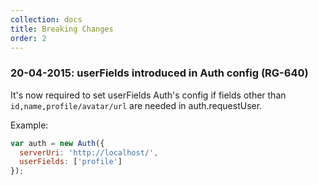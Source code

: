 ```yaml
---
collection: docs
title: Breaking Changes
order: 2
---
```


### 20-04-2015: userFields introduced in Auth config (RG-640) 

It's now required to set userFields Auth's config if fields other than `id,name,profile/avatar/url` are needed in auth.requestUser.

Example:
```js
var auth = new Auth({
  serverUri: 'http://localhost/',
  userFields: ['profile']
});
```
